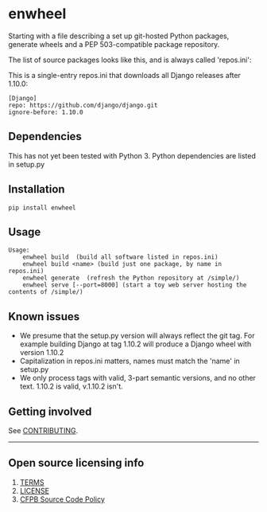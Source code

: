 # enwheel

Starting with a file describing a set up git-hosted Python packages, generate
wheels and a PEP 503-compatible package repository.

The list of source packages looks like this, and is always called 'repos.ini':

This is a single-entry repos.ini that downloads all Django releases after 1.10.0:

```
[Django]
repo: https://github.com/django/django.git
ignore-before: 1.10.0
```

## Dependencies

This has not yet been tested with Python 3. Python dependencies are listed in
setup.py

## Installation

`pip install enwheel`


## Usage

```
Usage:
    enwheel build  (build all software listed in repos.ini)
    enwheel build <name> (build just one package, by name in repos.ini)
    enwheel generate  (refresh the Python repository at /simple/)
    enwheel serve [--port=8000] (start a toy web server hosting the contents of /simple/)
```

## Known issues

- We presume that the setup.py version will always reflect the git tag. For example
building Django at tag 1.10.2 will produce a Django wheel with version 1.10.2
- Capitalization in repos.ini matters, names must match the 'name' in setup.py
- We only process tags with valid, 3-part semantic versions, and no other text.
1.10.2 is valid, v.1.10.2 isn't.


## Getting involved


See [CONTRIBUTING](CONTRIBUTING.md).


----

## Open source licensing info
1. [TERMS](TERMS.md)
2. [LICENSE](LICENSE)
3. [CFPB Source Code Policy](https://github.com/cfpb/source-code-policy/)
